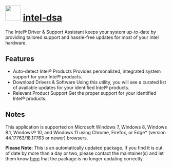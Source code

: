 # <img src="https://cdn.jsdelivr.net/gh/mkevenaar/chocolatey-packages@ed7af5ef3b4d01795ea3e33a66baba28bc337118/icons/intel-dsa.png" width="48" height="48"/> [intel-dsa](https://community.chocolatey.org/packages/intel-dsa)

The Intel® Driver & Support Assistant keeps your system up-to-date by providing tailored support and hassle-free updates for most of your Intel hardware.

## Features

- Auto-detect Intel® Products
    Provides personalized, integrated system support for your Intel® products.
- Download Drivers & Software
    Using this utility, you will see a curated list of available updates for your identified Intel® products.
- Relevant Product Support
    Get the proper support for your identified Intel® products.

## Notes

This application is supported on Microsoft Windows 7, Windows 8, Windows 8.1, Windows® 10, and Windows 11 using Chrome, Firefox, or Edge* (version 44.17763/18.17763 or newer) browsers.

**Please Note**: This is an automatically updated package. If you find it is
out of date by more than a day or two, please contact the maintainer(s) and
let them know [here](https://github.com/mkevenaar/chocolatey-packages/issues) that the package is no longer updating correctly.
